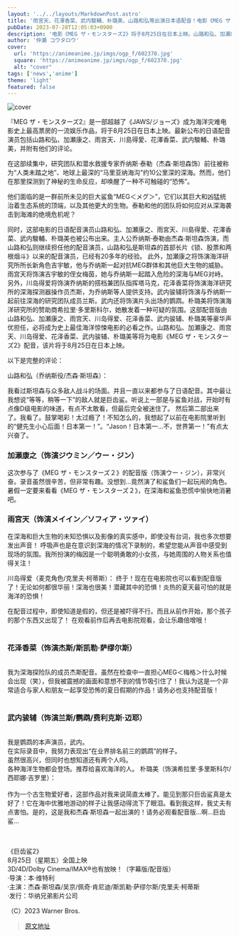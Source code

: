 ```yaml
---
layout: '../../layouts/MarkdownPost.astro'
title: '雨宮天、花澤香菜、武内駿輔、朴璐美、山路和弘等出演日本语配音！电影《MEG ザ・モンスターズ2》'
pubDate: 2023-07-28T12:05:03+0900
description: '电影《MEG ザ・モンスターズ2》将于8月25日在日本上映。山路和弘、加瀬康之、雨宮天、川島得愛、花澤香菜、武内駿輔、朴璐美等人被宣布为日本语配音演员，并发表了评论。'
author: '仲瀬 コウタロウ'
cover:
  url: 'https://animeanime.jp/imgs/ogp_f/602370.jpg'
  square: 'https://animeanime.jp/imgs/ogp_f/602370.jpg'
  alt: "cover"
tags: ['news','anime']
theme: 'light'
featured: false
---
```

![cover](https://animeanime.jp/imgs/ogp_f/602370.jpg)

『MEG ザ・モンスターズ2』是一部超越了《JAWS/ジョーズ》成为海洋灾难电影史上最高票房的一流娱乐作品，将于8月25日在日本上映。最新公布的日语配音演员包括山路和弘、加瀬康之、雨宮天、川島得愛、花澤香菜、武内駿輔、朴璐美，并附有他们的评论。

在这部续集中，研究团队和潜水救援专家乔纳斯·泰勒（杰森·斯坦森饰）前往被称为“人类未踏之地”、地球上最深的“马里亚纳海沟”约10公里深的深海。然而，他们在那里探测到了神秘的生命反应，却唤醒了一种不可触碰的“恐怖”。

他们面临的是一群前所未见的巨大鲨鱼“MEG＜メグ＞”，它们以其巨大和凶猛统治着生态系统的顶端，以及其他更大的生物。泰勒和他的团队将如何应对从深海袭击到海滩的绝境危机呢？

同时，这部电影的日语配音演员山路和弘、加瀬康之、雨宮天、川島得愛、花澤香菜、武内駿輔、朴璐美也被公布出来。主人公乔纳斯·泰勒由杰森·斯坦森饰演，而山路和弘则继续担任他的配音演员，山路和弘是斯坦森的首部长片《锁、股票和两根烟斗》以来的配音演员，已经有20多年的经验。
此外，加瀬康之将饰演海洋研究所所长新角色吉宇敏，他与乔纳斯一起对抗MEG群体和其他巨大生物的威胁。雨宫天将饰演吉宇敏的侄女梅茵，她与乔纳斯一起踏入危险的深海与MEG对峙。另外，川岛得爱将饰演乔纳斯的搭档兼团队指挥塔马克，花泽香菜将饰演海洋研究所的深海探测器操作员杰斯，为乔纳斯等人提供支持。武内骏辅将饰演与乔纳斯一起前往深海的研究团队成员兰斯。武内还将饰演片头出场的鹦鹉。朴璐美将饰演海洋研究所的赞助商希拉里·多里斯科尔，她散发着一种可疑的氛围。这部配音版由山路和弘、加瀬康之、雨宫天、川岛得爱、花泽香菜、武内骏辅、朴璐美等豪华声优担任，必将成为史上最佳海洋惊悚电影的必看之作。山路和弘、加瀬康之、雨宫天、川岛得爱、花泽香菜、武内骏辅、朴璐美等将为电影《MEG ザ・モンスターズ2》配音，该片将于8月25日在日本上映。

以下是完整的评论：

山路和弘（乔纳斯役/杰森·斯坦森）：

我看过斯坦森与众多敌人战斗的场面。并且一直以来都参与了日语配音。其中最让我想说“等等，稍等一下”的敌人就是巨齿鲨。听说上一部是与鲨鱼对战，开始时有点像D级电影的味道，有点不太敢看，但最后完全被迷住了。
然后第二部出来了。我看了。鼓掌喝彩！太过瘾了！不知怎么的，我想起了以前在电影院里听到的“健先生小心后面！日本第一！”。“Jason！日本第一...不，世界第一！”有点太兴奋了。

<h3 class="subtitle">加瀬康之（饰演ジウミン／ウー・ジン）</h3>
这次参与了《MEG ザ・モンスターズ２》的配音版（饰演ウー・ジン），非常兴奋。录音虽然很辛苦，但非常有趣。没想到...竟然演了和鲨鱼们一起玩闹的角色。暑假一定要来看看《MEG ザ・モンスターズ２》，在深海和鲨鱼恐慌中愉快地消暑吧。

<h3 class="subtitle">雨宮天（饰演メイイン／ソフィア・ツァイ）</h3>
在深海和巨大生物的未知恐惧以及影像的真实感中，即使没有台词，我也多次想要发出声音！
呼吸声也是在意识到深海的情况下录制的，希望您能从声音中感受到现场的氛围。我所扮演的梅因是一个聪明勇敢的小女孩，与她周围的人物关系也值得关注！

川岛得爱（麦克角色/克里夫·柯蒂斯）：
终于！现在在电影院也可以看到配音版了！无论如何都很华丽！深海也很美！潜藏其中的恐惧！炎热的夏天最可怕的就是海洋的恐惧！

在配音过程中，即使知道是假的，但还是被吓得不行。而且从前作开始，那个孩子的那个东西又出现了！
在观看前作后再去电影院观看，会让乐趣倍增哦！<br><br><h3 class="subtitle">花泽香菜（饰演杰斯/斯凯勒·萨缪尔斯）</h3><br>我为深海探险队的成员杰斯配音。虽然在检查中一直担心MEG＜梅格＞什么时候会出现（笑），但我被震撼的画面和意想不到的情节吸引住了！我认为这是一个非常适合与家人和朋友一起享受恐怖的夏日假期的作品！请务必也支持配音版！<br><br><h3 class="subtitle">武内骏辅（饰演兰斯/鹦鹉/费利克斯·迈耶）</h3><br>我是鹦鹉的本声演员，武内。<br>在实际录音中，我努力表现出“在业界排名前三的鹦鹉”的样子。<br>虽然很高兴，但同时也想知道还有两个人吗。<br>各种海洋生物都会登场。推荐给喜欢海洋的人。
朴璐美（饰演希拉里·多里斯科尔/西耶娜·吉罗里）：<br><br>作为一个古生物爱好者，这部作品对我来说简直太棒了。能见到那只巨齿鲨真是太好了！它在海中优雅地游动的样子让我感动得流下了眼泪。看到我这样，我丈夫有点害怕。是的，这是我和杰森·斯坦森一起出演的！请务必观看配音版...啊...巨齿鲨...<br><br><br><div class="enclosure"><p>《巨齿鲨2》<br>8月25日（星期五）全国上映<br>3D/4D/Dolby Cinema/IMAX®也有放映！（字幕版/配音版）<br>·导演：本·维特利<br>·主演：杰森·斯坦森/吴京/佩奇·肯尼迪/斯凯勒·萨缪尔斯/克里夫·柯蒂斯<br>·发行：华纳兄弟影片公司</p></div><p>（C）2023 Warner Bros.</p>

>[原文地址](https://animeanime.jp/article/2023/07/28/78884.html)  